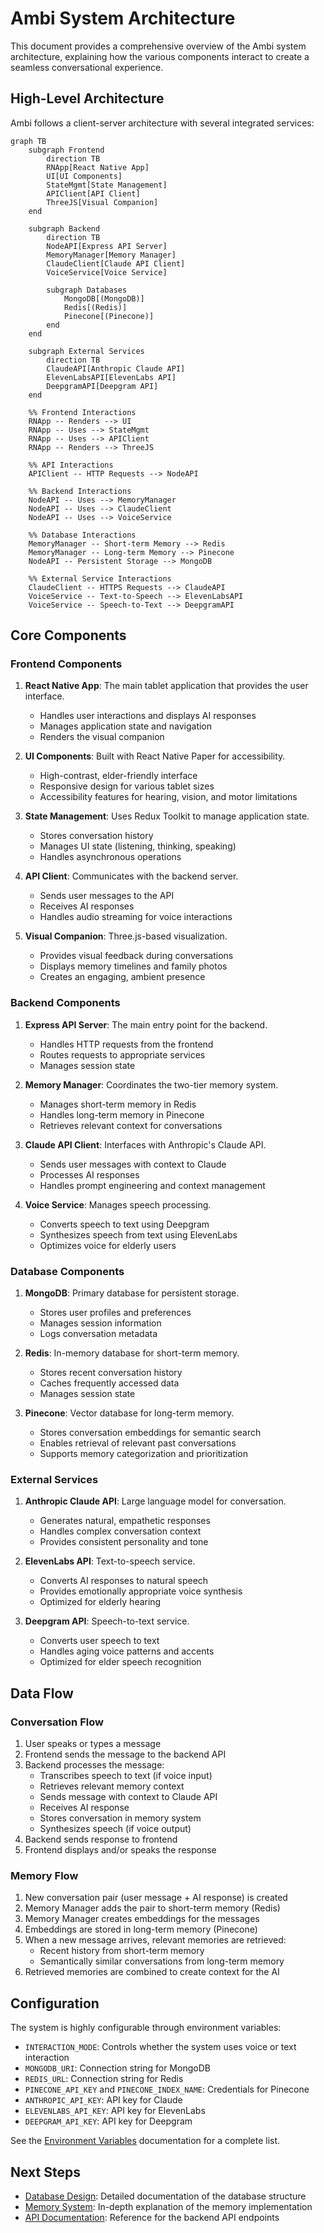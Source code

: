 # Ambi System Architecture

This document provides a comprehensive overview of the Ambi system architecture, explaining how the various components interact to create a seamless conversational experience.

## High-Level Architecture

Ambi follows a client-server architecture with several integrated services:

```mermaid
graph TB
    subgraph Frontend
        direction TB
        RNApp[React Native App]
        UI[UI Components]
        StateMgmt[State Management]
        APIClient[API Client]
        ThreeJS[Visual Companion]
    end

    subgraph Backend
        direction TB
        NodeAPI[Express API Server]
        MemoryManager[Memory Manager]
        ClaudeClient[Claude API Client]
        VoiceService[Voice Service]
        
        subgraph Databases
            MongoDB[(MongoDB)]
            Redis[(Redis)]
            Pinecone[(Pinecone)]
        end
    end

    subgraph External Services
        direction TB
        ClaudeAPI[Anthropic Claude API]
        ElevenLabsAPI[ElevenLabs API]
        DeepgramAPI[Deepgram API]
    end

    %% Frontend Interactions
    RNApp -- Renders --> UI
    RNApp -- Uses --> StateMgmt
    RNApp -- Uses --> APIClient
    RNApp -- Renders --> ThreeJS
    
    %% API Interactions
    APIClient -- HTTP Requests --> NodeAPI
    
    %% Backend Interactions
    NodeAPI -- Uses --> MemoryManager
    NodeAPI -- Uses --> ClaudeClient
    NodeAPI -- Uses --> VoiceService
    
    %% Database Interactions
    MemoryManager -- Short-term Memory --> Redis
    MemoryManager -- Long-term Memory --> Pinecone
    NodeAPI -- Persistent Storage --> MongoDB
    
    %% External Service Interactions
    ClaudeClient -- HTTPS Requests --> ClaudeAPI
    VoiceService -- Text-to-Speech --> ElevenLabsAPI
    VoiceService -- Speech-to-Text --> DeepgramAPI
```

## Core Components

### Frontend Components

1. **React Native App**: The main tablet application that provides the user interface.
   - Handles user interactions and displays AI responses
   - Manages application state and navigation
   - Renders the visual companion

2. **UI Components**: Built with React Native Paper for accessibility.
   - High-contrast, elder-friendly interface
   - Responsive design for various tablet sizes
   - Accessibility features for hearing, vision, and motor limitations

3. **State Management**: Uses Redux Toolkit to manage application state.
   - Stores conversation history
   - Manages UI state (listening, thinking, speaking)
   - Handles asynchronous operations

4. **API Client**: Communicates with the backend server.
   - Sends user messages to the API
   - Receives AI responses
   - Handles audio streaming for voice interactions

5. **Visual Companion**: Three.js-based visualization.
   - Provides visual feedback during conversations
   - Displays memory timelines and family photos
   - Creates an engaging, ambient presence

### Backend Components

1. **Express API Server**: The main entry point for the backend.
   - Handles HTTP requests from the frontend
   - Routes requests to appropriate services
   - Manages session state

2. **Memory Manager**: Coordinates the two-tier memory system.
   - Manages short-term memory in Redis
   - Handles long-term memory in Pinecone
   - Retrieves relevant context for conversations

3. **Claude API Client**: Interfaces with Anthropic's Claude API.
   - Sends user messages with context to Claude
   - Processes AI responses
   - Handles prompt engineering and context management

4. **Voice Service**: Manages speech processing.
   - Converts speech to text using Deepgram
   - Synthesizes speech from text using ElevenLabs
   - Optimizes voice for elderly users

### Database Components

1. **MongoDB**: Primary database for persistent storage.
   - Stores user profiles and preferences
   - Manages session information
   - Logs conversation metadata

2. **Redis**: In-memory database for short-term memory.
   - Stores recent conversation history
   - Caches frequently accessed data
   - Manages session state

3. **Pinecone**: Vector database for long-term memory.
   - Stores conversation embeddings for semantic search
   - Enables retrieval of relevant past conversations
   - Supports memory categorization and prioritization

### External Services

1. **Anthropic Claude API**: Large language model for conversation.
   - Generates natural, empathetic responses
   - Handles complex conversation context
   - Provides consistent personality and tone

2. **ElevenLabs API**: Text-to-speech service.
   - Converts AI responses to natural speech
   - Provides emotionally appropriate voice synthesis
   - Optimized for elderly hearing

3. **Deepgram API**: Speech-to-text service.
   - Converts user speech to text
   - Handles aging voice patterns and accents
   - Optimized for elder speech recognition

## Data Flow

### Conversation Flow

1. User speaks or types a message
2. Frontend sends the message to the backend API
3. Backend processes the message:
   - Transcribes speech to text (if voice input)
   - Retrieves relevant memory context
   - Sends message with context to Claude API
   - Receives AI response
   - Stores conversation in memory system
   - Synthesizes speech (if voice output)
4. Backend sends response to frontend
5. Frontend displays and/or speaks the response

### Memory Flow

1. New conversation pair (user message + AI response) is created
2. Memory Manager adds the pair to short-term memory (Redis)
3. Memory Manager creates embeddings for the messages
4. Embeddings are stored in long-term memory (Pinecone)
5. When a new message arrives, relevant memories are retrieved:
   - Recent history from short-term memory
   - Semantically similar conversations from long-term memory
6. Retrieved memories are combined to create context for the AI

## Configuration

The system is highly configurable through environment variables:

- `INTERACTION_MODE`: Controls whether the system uses voice or text interaction
- `MONGODB_URI`: Connection string for MongoDB
- `REDIS_URL`: Connection string for Redis
- `PINECONE_API_KEY` and `PINECONE_INDEX_NAME`: Credentials for Pinecone
- `ANTHROPIC_API_KEY`: API key for Claude
- `ELEVENLABS_API_KEY`: API key for ElevenLabs
- `DEEPGRAM_API_KEY`: API key for Deepgram

See the [Environment Variables](../database/environment-variables.md) documentation for a complete list.

## Next Steps

- [Database Design](../database/README.md): Detailed documentation of the database structure
- [Memory System](../memory-system/README.md): In-depth explanation of the memory implementation
- [API Documentation](../api/README.md): Reference for the backend API endpoints

